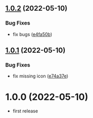 ## [1.0.2](https://github.com/purocean/yank-note-extension/compare/extension-pop-preview-1.0.1...extension-pop-preview-1.0.2) (2022-05-10)


### Bug Fixes

* fix bugs ([e4fa50b](https://github.com/purocean/yank-note-extension/commit/e4fa50bf47db6d26d6b659aa07390b1d73dc7096))



## [1.0.1](https://github.com/purocean/yank-note-extension/compare/extension-pop-preview-1.0.0...extension-pop-preview-1.0.1) (2022-05-10)


### Bug Fixes

* fix missing icon ([e74a37e](https://github.com/purocean/yank-note-extension/commit/e74a37e60631755cc485ae528d959306ccc7e3b4))



# 1.0.0 (2022-05-10)

* first release
